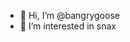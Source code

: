 - 👋 Hi, I’m @bangrygoose
- 👀 I’m interested in snax

<!---
bangrygoose/bangrygoose is a ✨ special ✨ repository because its `README.md` (this file) appears on your GitHub profile.
You can click the Preview link to take a look at your changes.
--->
